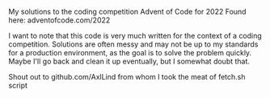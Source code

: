 My solutions to the coding competition Advent of Code for 2022
Found here: adventofcode.com/2022

I want to note that this code is very much written for the context of a coding competition. Solutions are often messy and may not be up to my standards for a production environment, as the goal is to solve the problem quickly. Maybe I'll go back and clean it up eventually, but I somewhat doubt that. 

Shout out to github.com/AxlLind from whom I took the meat of fetch.sh script
